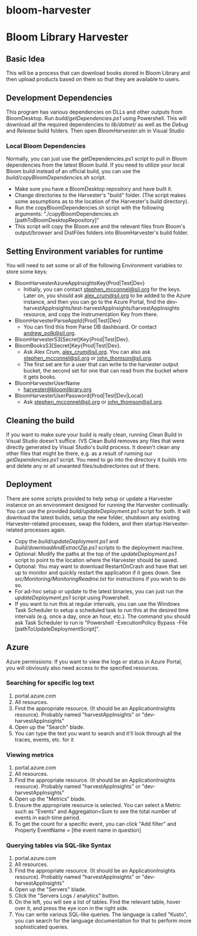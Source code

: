 # bloom-harvester
# Bloom Library Harvester
## Basic Idea
This will be a process that can download books stored in Bloom Library and then upload products based on them so that they are available to users.
## Development Dependencies
This program has various dependencies on DLLs and other outputs from BloomDesktop.
Run _build/getDependencies.ps1_ using Powershell.
This will download all the required dependencies to _lib/dotnet/_ as well as the _Debug_ and _Release_ build folders. Then open _BloomHarvester.sln_ in Visual Studio

### Local Bloom Dependencies
Normally, you can just use the getDependencies.ps1 script to pull in Bloom dependencies from the latest Bloom build. If you need to utilize your local Bloom build instead of an official build, you can use the _build/copyBloomDependencies.sh_ script.
- Make sure you have a BloomDesktop repository and have built it.
- Change directories to the Harvester's "build" folder. (The script makes some assumptions as to the location of the Harvester's build directory).
- Run the copyBloomDependencies.sh script with the following arguments: "./copyBloomDependencies.sh [pathToBloomDesktopRepository]"
- This script will copy the Bloom.exe and the relevant files from Bloom's output/browser and DistFiles folders into BloomHarvester's build folder.

## Setting Environment variables for runtime
You will need to set some or all of the following Environment variables to store some keys:
* BloomHarvesterAzureAppInsightsKey{Prod|Test|Dev}
  * Initially, you can contact stephen_mcconnel@sil.org for the keys. Later on, you should ask alex_crum@sil.org to be added to the Azure instance, and then you can go to the Azure Portal, find the dev-harvestAppInsights/test-harvestAppInsights/harvestAppInsights resource, and copy the Instrumentation Key from there.
* BloomHarvesterParseAppId{Prod|Test|Dev}
  * You can find this from Parse DB dashboard. Or contact andrew_polk@sil.org.
* BloomHarvesterS3[Secret]Key{Prod|Test|Dev}.
* BloomBooksS3[Secret]Key{Prod|Test|Dev}.
  * Ask Alex Crum, alex_crum@sil.org. You can also ask stephen_mcconnel@sil.org or john_thomson@sil.org.
  * The first set are for a user that can write to the harvester output bucket, the second set for one that can read from the bucket where it gets books.
* BloomHarvesterUserName
  * harvester@bloomlibrary.org
* BloomHarvesterUserPassword{Prod|Test|Dev|Local}
  * Ask stephen_mcconnel@sil.org or john_thomson@sil.org.

## Cleaning the build
If you want to make sure your build is really clean, running Clean Build in Visual Studio doesn't suffice. (VS Clean Build removes any files that were directly generated by Visual Studio's build process. It doesn't clean any other files that might be there, e.g. as a result of running our _getDependencies.ps1_ script.  You need to go into the directory it builds into and delete any or all unwanted files/subdirectories out of there.

## Deployment
There are some scripts provided to help setup or update a Harvester instance on an environment designed for running the Harvester continually. You can use the provided _build/updateDeployment.ps1_ script for both. It will download the latest builds, setup the new folder, shutdown any existing Harvester-related processes, swap the folders, and then startup Harvester-related processes again.
* Copy the _build/updateDeployment.ps1_ and _build/downloadAndExtractZip.ps1_ scripts to the deployment machine.
* Optional: Modify the paths at the top of the _updateDeployment.ps1_ script to point to the location where the Harvester should be saved.
* Optional: You may want to download RestartOnCrash and have that set up to monitor and quickly restart the application if it goes down. See _src/Monitoring/MonitoringReadme.txt_ for instructions if you wish to do so.
* For ad-hoc setup or update to the latest binaries, you can just run the _updateDeployment.ps1_ script using Powershell.
* If you want to run this at regular intervals, you can use the Windows Task Scheduler to setup a scheduled task to run this at the desired time intervals (e.g. once a day, once an hour, etc.). The command you should ask Task Scheduler to run is "Powershell -ExecutionPolicy Bypass -File [pathToUpdateDeploymentScript]". 

## Azure
Azure permissions:  If you want to view the logs or status in Azure Portal, you will obviously also need access to the specified resources.

### Searching for specific log text
1. portal.azure.com
2. All resources.
3. Find the appropriate resource. (It should be an ApplicationInsights resource). Probably named "harvestAppInsights" or "dev-harvestAppInsights"
4. Open up the "Search" blade.
5. You can type the text you want to search and it'll look through all the traces, events, etc. for it
### Viewing metrics
1. portal.azure.com
2. All resources.
3. Find the appropriate resource. (It should be an ApplicationInsights resource). Probably named "harvestAppInsights" or "dev-harvestAppInsights"
4. Open up the "Metrics" blade.
5. Ensure the appropriate resource is selected. You can select a Metric such as "Events" and Aggregation=Sum to see the total number of events in each time period.
6. To get the count for a specific event, you can click "Add filter" and Property EventName = [the event name in question]
### Querying tables via SQL-like Syntax
1. portal.azure.com
2. All resources.
3. Find the appropriate resource. (It should be an ApplicationInsights resource). Probably named "harvestAppInsights" or "dev-harvestAppInsights"
4. Open up the "Servers" blade.
5. Click the "Servers Logs / analytics" button.
6. On the left, you will see a list of tables. Find the relevant table, hover over it, and press the eye icon in the right side.
7. You can write various SQL-like queries. The language is called "Kusto", you can search for the language documentation for that to perform more sophisticated queries.
